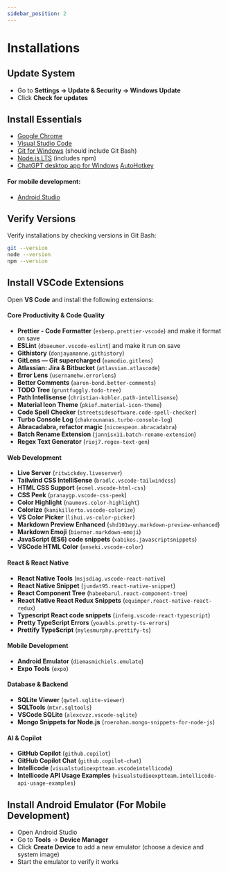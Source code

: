 ```yaml
---
sidebar_position: 2
---
```


# Installations

## Update System

- Go to **Settings → Update & Security → Windows Update**
- Click **Check for updates**

## Install Essentials

- [Google Chrome](https://www.google.com/chrome/)
- [Visual Studio Code](https://code.visualstudio.com/)
- [Git for Windows](https://git-scm.com/download/win) (should include Git Bash)
- [Node.js LTS](https://nodejs.org/) (includes npm)
- [ChatGPT desktop app for Windows](https://chat.openai.com/download)
  [AutoHotkey](https://www.autohotkey.com/)

#### For mobile development:

- [Android Studio](https://developer.android.com/studio)

## Verify Versions

Verify installations by checking versions in Git Bash:

```bash
git --version
node --version
npm --version
```

## Install VSCode Extensions

Open **VS Code** and install the following extensions:

#### **Core Productivity & Code Quality**

- **Prettier - Code Formatter** (`esbenp.prettier-vscode`) and make it format on save
- **ESLint** (`dbaeumer.vscode-eslint`) and make it run on save
- **Githistory** (`donjayamanne.githistory`)
- **GitLens — Git supercharged** (`eamodio.gitlens`)
- **Atlassian: Jira & Bitbucket** (`atlassian.atlascode`)
- **Error Lens** (`usernamehw.errorlens`)
- **Better Comments** (`aaron-bond.better-comments`)
- **TODO Tree** (`gruntfuggly.todo-tree`)
- **Path Intellisense** (`christian-kohler.path-intellisense`)
- **Material Icon Theme** (`pkief.material-icon-theme`)
- **Code Spell Checker** (`streetsidesoftware.code-spell-checker`)
- **Turbo Console Log** (`chakrounanas.turbo-console-log`)
- **Abracadabra, refactor magic** (`nicoespeon.abracadabra`)
- **Batch Rename Extension** (`jannisx11.batch-rename-extension`)
- **Regex Text Generator** (`rioj7.regex-text-gen`)

#### **Web Development**

- **Live Server** (`ritwickdey.liveserver`)
- **Tailwind CSS IntelliSense** (`bradlc.vscode-tailwindcss`)
- **HTML CSS Support** (`ecmel.vscode-html-css`)
- **CSS Peek** (`pranaygp.vscode-css-peek`)
- **Color Highlight** (`naumovs.color-highlight`)
- **Colorize** (`kamikillerto.vscode-colorize`)
- **VS Color Picker** (`lihui.vs-color-picker`)
- **Markdown Preview Enhanced** (`shd101wyy.markdown-preview-enhanced`)
- **Markdown Emoji** (`bierner.markdown-emoji`)
- **JavaScript (ES6) code snippets** (`xabikos.javascriptsnippets`)
- **VSCode HTML Color** (`anseki.vscode-color`)

#### **React & React Native**

- **React Native Tools** (`msjsdiag.vscode-react-native`)
- **React Native Snippet** (`jundat95.react-native-snippet`)
- **React Component Tree** (`habeebarul.react-component-tree`)
- **React Native React Redux Snippets** (`equimper.react-native-react-redux`)
- **Typescript React code snippets** (`infeng.vscode-react-typescript`)
- **Pretty TypeScript Errors** (`yoavbls.pretty-ts-errors`)
- **Prettify TypeScript** (`mylesmurphy.prettify-ts`)

#### **Mobile Development**

- **Android Emulator** (`diemasmichiels.emulate`)
- **Expo Tools** (`expo`)

#### **Database & Backend**

- **SQLite Viewer** (`qwtel.sqlite-viewer`)
- **SQLTools** (`mtxr.sqltools`)
- **VSCode SQLite** (`alexcvzz.vscode-sqlite`)
- **Mongo Snippets for Node.js** (`roerohan.mongo-snippets-for-node-js`)

#### **AI & Copilot**

- **GitHub Copilot** (`github.copilot`)
- **GitHub Copilot Chat** (`github.copilot-chat`)
- **Intellicode** (`visualstudioexptteam.vscodeintellicode`)
- **Intellicode API Usage Examples** (`visualstudioexptteam.intellicode-api-usage-examples`)

## Install Android Emulator (For Mobile Development)

- Open Android Studio
- Go to **Tools** → **Device Manager**
- Click **Create Device** to add a new emulator (choose a device and system image)
- Start the emulator to verify it works
